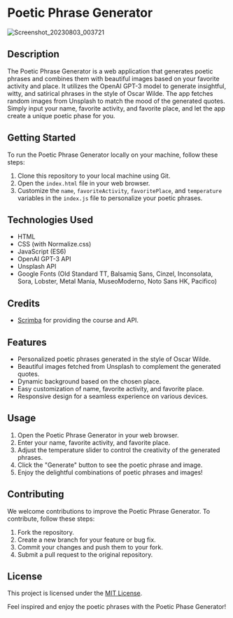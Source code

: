 # Poetic Phrase Generator

![Screenshot_20230803_003721](https://github.com/mohammadshahidbeigh/poetic-phase-generator/assets/85876937/f982c4de-014e-4d2a-98bb-64d21e7dd09c)


## Description

The Poetic Phrase Generator is a web application that generates poetic phrases and combines them with beautiful images based on your favorite activity and place. It utilizes the OpenAI GPT-3 model to generate insightful, witty, and satirical phrases in the style of Oscar Wilde. The app fetches random images from Unsplash to match the mood of the generated quotes. Simply input your name, favorite activity, and favorite place, and let the app create a unique poetic phase for you.

## Getting Started

To run the Poetic Phrase Generator locally on your machine, follow these steps:

1. Clone this repository to your local machine using Git.
2. Open the `index.html` file in your web browser.
3. Customize the `name`, `favoriteActivity`, `favoritePlace`, and `temperature` variables in the `index.js` file to personalize your poetic phrases.


## Technologies Used

- HTML
- CSS (with Normalize.css)
- JavaScript (ES6)
- OpenAI GPT-3 API
- Unsplash API
- Google Fonts (Old Standard TT, Balsamiq Sans, Cinzel, Inconsolata, Sora, Lobster, Metal Mania, MuseoModerno, Noto Sans HK, Pacifico)

## Credits

- [Scrimba](https://scrimba.com/) for providing the course and API.

## Features

- Personalized poetic phrases generated in the style of Oscar Wilde.
- Beautiful images fetched from Unsplash to complement the generated quotes.
- Dynamic background based on the chosen place.
- Easy customization of name, favorite activity, and favorite place.
- Responsive design for a seamless experience on various devices.

## Usage

1. Open the Poetic Phrase Generator in your web browser.
2. Enter your name, favorite activity, and favorite place.
3. Adjust the temperature slider to control the creativity of the generated phrases.
4. Click the "Generate" button to see the poetic phrase and image.
5. Enjoy the delightful combinations of poetic phrases and images!

## Contributing

We welcome contributions to improve the Poetic Phrase Generator. To contribute, follow these steps:

1. Fork the repository.
2. Create a new branch for your feature or bug fix.
3. Commit your changes and push them to your fork.
4. Submit a pull request to the original repository.

## License

This project is licensed under the [MIT License](LICENSE).

Feel inspired and enjoy the poetic phrases with the Poetic Phase Generator!
